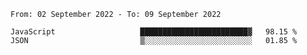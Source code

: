 <!--START_SECTION:waka-->

```text
From: 02 September 2022 - To: 09 September 2022

JavaScript                   ████████████████████████▓   98.15 %
JSON                         ▒░░░░░░░░░░░░░░░░░░░░░░░░   01.85 %
```

<!--END_SECTION:waka-->
